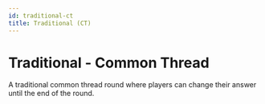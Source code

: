 ```yaml
---
id: traditional-ct
title: Traditional (CT)
---
```


# Traditional - Common Thread
A traditional common thread round where players can change their answer until the end of the round.
